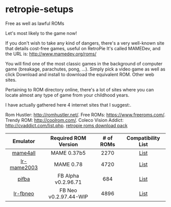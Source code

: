 # retropie-setups
Free as well as lawful ROMs

Let's most likely to the game now!

If you don't wish to take any kind of dangers, there's a very well-known site that details cost-free games, useful on RetroPie
It's called MAMEDev, and the URL is: http://www.mamedev.org/roms/

You will find one of the most classic games in the background of computer game (breakage, parachutes, pong, ...).
Simply pick a video game as well as click Download and install to download the equivalent ROM.
Other web sites.

Pertaining to ROM directory online, there's a lot of sites where you can locate almost any type of game from your childhood years.

I have actually gathered here 4 internet sites that I suggest:.

Rom Hustler: http://romhustler.net/.
Free ROMs: https://www.freeroms.com/.
Trendy ROM: http://coolrom.com/.
Coleco Vision Addict: http://cvaddict.com/list.php.
[retropie roms download pack](https://retropie-roms.co.uk/)

| Emulator | Required ROM Version | # of ROMs | Compatibility List |
| :---: | :---: | :---: | :---: |
| [mame4all](MAME) | MAME 0.37b5 | 2270 | [List](https://docs.google.com/spreadsheets/d/1SHspjyHavY9-PKbO2swDr52BS2Wl_mB_Vjx2Z1SXiD8/edit) |
| [lr-mame2003](MAME) | MAME 0.78 | 4720 | [List](https://docs.google.com/spreadsheets/d/1LP1MELCvcxu7TfiowF_0ZuvRVEMqlfQyTVetnOJvuJc/edit?usp=sharing) |
| [pifba](FinalBurn-Neo#pifba) | FB Alpha v0.2.96.71 | 684 | [List](https://docs.google.com/spreadsheets/d/1OZioLrz16ptaNbjQUDP5hhVzQDTOTn9Nz46Hbj3-06k/edit?usp=sharing) |
| [lr-fbneo](FinalBurn-Neo) | FB Neo v0.2.97.44-WIP | 4896 | [List](https://docs.google.com/spreadsheets/d/1GaqIIoiWbzKHwZ52S2xCSDQXILo81Ls1mHK6czKGAtM/edit?usp=sharing) |
